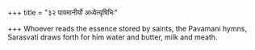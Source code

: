 +++
title = "३२ पावमानीर्यो अध्येत्यृषिभिः"

+++
Whoever reads the essence stored by saints, the Pavamani hymns,  
     Sarasvati draws forth for him water and butter, milk and meath.